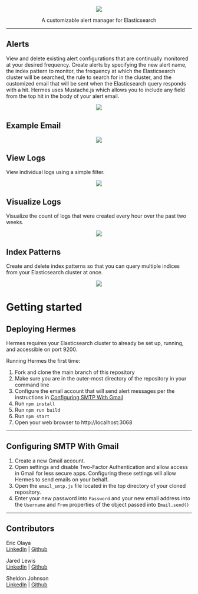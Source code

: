 <p align="center">
  <img src="https://github.com/oslabs-beta/Hermes/blob/dev/assets/images/Hermes-A-Gradient-cropped.png?raw=true"/>
</p>

<p align="center">
 A customizable alert manager for Elasticsearch
</p>

---

## Alerts

View and delete existing alert configurations that are continually monitored at your desired frequency. Create alerts by specifying the new alert name, the index pattern to monitor, the frequency at which the Elasticsearch cluster will be searched, the rule to search for in the cluster, and the customized email that will be sent when the Elasticsearch query responds with a hit. Hermes uses Mustache.js which allows you to include any field from the top hit in the body of your alert email.

<p align="center">
  <img src="https://github.com/oslabs-beta/Hermes/blob/dev/assets/images/Alerts-Demo.gif?raw=true"/>
</p>

## Example Email

<p align="center">
  <img src="https://github.com/oslabs-beta/Hermes/blob/dev/assets/images/Example-Email.png?raw=true"/>
</p>

## View Logs

View individual logs using a simple filter.

<p align="center">
  <img src="https://github.com/oslabs-beta/Hermes/blob/dev/assets/images/View-Logs-Demo.gif?raw=true"/>
</p>

## Visualize Logs

Visualize the count of logs that were created every hour over the past two weeks.

<p align="center">
  <img src="https://github.com/oslabs-beta/Hermes/blob/dev/assets/images/Visualize-Logs-Demo.gif?raw=true"/>
</p>

## Index Patterns

Create and delete index patterns so that you can query multiple indices from your Elasticsearch cluster at once.

<p align="center">
  <img src="https://github.com/oslabs-beta/Hermes/blob/dev/assets/images/Index-Patterns-Demo.gif?raw=true"/>
</p>

# Getting started

## Deploying Hermes

Hermes requires your Elasticsearch cluster to already be set up, running, and accessible on port 9200.

Running Hermes the first time:

1. Fork and clone the main branch of this repository
2. Make sure you are in the outer-most directory of the repository in your command line
3. Configure the email account that will send alert messages per the instructions in [Configuring SMTP With Gmail](#configuring-smtp-with-gmail)
4. Run `npm install`
5. Run `npm run build`
6. Run `npm start`
7. Open your web browser to http://localhost:3068

---

## Configuring SMTP With Gmail

1. Create a new Gmail account.
2. Open settings and disable Two-Factor Authentication and allow access in Gmail for less secure apps. Configuring these settings will allow Hermes to send emails on your behalf.
3. Open the `email_smtp.js` file located in the top directory of your cloned repository.
4. Enter your new password into `Password` and your new email address into the `Username` and `From` properties of the object passed into `Email.send()`

---

## Contributors

Eric Olaya <br />
[LinkedIn](https://www.linkedin.com/in/eric-olaya/) | [Github](https://github.com/eric-olaya)

Jared Lewis <br />
[LinkedIn](https://www.linkedin.com/in/jareddlewis/) | [Github](https://github.com/jaredDlewis/)

Sheldon Johnson <br />
[LinkedIn](https://www.linkedin.com/in/sheldon-johnson-18a512106/) | [Github](https://github.com/avatarwnd)
